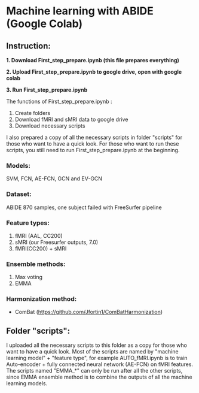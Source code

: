 # Machine learning with ABIDE (Google Colab)

##   Instruction: 

**1. Download First_step_prepare.ipynb (this file prepares everything)**

**2. Upload First_step_prepare.ipynb to google drive, open with google colab**

**3. Run First_step_prepare.ipynb**

The functions of First_step_prepare.ipynb :
1. Create folders
2. Download fMRI and sMRI data to google drive
3. Download necessary scripts

I also prepared a copy of all the necessary scripts in folder "scripts" for those who want to have a quick look. For those who want to run these scripts, you still need to run First_step_prepare.ipynb at the beginning.


### Models: 
SVM, FCN, AE-FCN, GCN and EV-GCN

### Dataset: 
ABIDE 870 samples, one subject failed with FreeSurfer pipeline

### Feature types: 
1. fMRI (AAL, CC200)
2. sMRI (our Freesurfer outputs, 7.0)
3. fMRI(CC200) + sMRI
               
### Ensemble methods: 
1. Max voting
2. EMMA
                  
### Harmonization method: 
- ComBat (https://github.com/Jfortin1/ComBatHarmonization)


##   Folder "scripts": 
I uploaded all the necessary scripts to this folder as a copy for those who want to have a quick look. Most of the scripts are named by "machine learning model" + "feature type", for example AUTO_fMRI.ipynb is to train Auto-encoder + fully connected neural network (AE-FCN) on fMRI features. The scripts named "EMMA_*" can only be run after all the other scripts, since EMMA ensemble method is to combine the outputs of all the machine learning models. 

